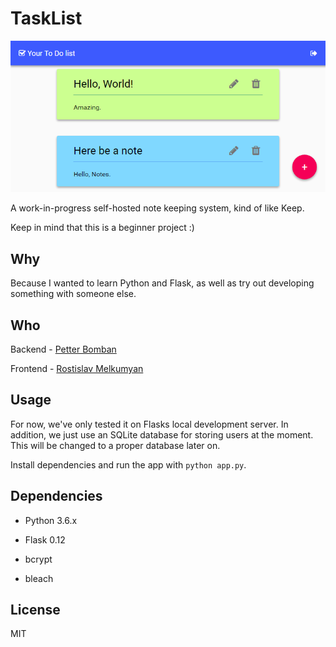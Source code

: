 # TaskList

![Preview image](https://github.com/PetterBomban/TaskList/blob/master/img/preview.png)

A work-in-progress self-hosted note keeping system, kind of like Keep.

Keep in mind that this is a beginner project :)

## Why
Because I wanted to learn Python and Flask, as well as try out developing something with someone else.

## Who
Backend - [Petter Bomban](https://Github.com/PetterBomban)

Frontend - [Rostislav Melkumyan](https://Github.com/rostimelk)

## Usage
For now, we've only tested it on Flasks local development server. In addition, we just use an SQLite database for storing users at the moment. This will be changed to a proper database later on.

Install dependencies and run the app with `python app.py`.

## Dependencies
* Python 3.6.x

* Flask 0.12

* bcrypt

* bleach

## License
MIT
